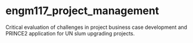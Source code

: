 # engm117_project_management
Critical evaluation of challenges in project business case development and PRINCE2 application for UN slum upgrading projects.
